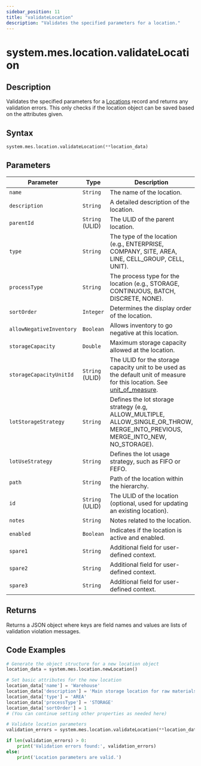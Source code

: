 ```yaml
---
sidebar_position: 11
title: "validateLocation"
description: "Validates the specified parameters for a location."
---
```


# system.mes.location.validateLocation

## Description

Validates the specified parameters for a [Locations](../../data-model/location-model/location) record and returns any validation errors.
This only checks if the location object can be saved based on the attributes given.

## Syntax

```python
system.mes.location.validateLocation(**location_data)
```

## Parameters

| Parameter                | Type            | Description                                                                                                                                                                                       |
| ------------------------ | --------------- | ------------------------------------------------------------------------------------------------------------------------------------------------------------------------------------------------- |
| `name`                   | `String`        | The name of the location.                                                                                                                                                                         |
| `description`            | `String`        | A detailed description of the location.                                                                                                                                                           |
| `parentId`               | `String` (ULID) | The ULID of the parent location.                                                                                                                                                                  |
| `type`                   | `String`        | The type of the location (e.g., ENTERPRISE, COMPANY, SITE, AREA, LINE, CELL_GROUP, CELL, UNIT).                                                                                                   |
| `processType`            | `String`        | The process type for the location (e.g., STORAGE, CONTINUOUS, BATCH, DISCRETE, NONE).                                                                                                             |
| `sortOrder`              | `Integer`       | Determines the display order of the location.                                                                                                                                                     |
| `allowNegativeInventory` | `Boolean`       | Allows inventory to go negative at this location.                                                                                                                                                 |
| `storageCapacity`        | `Double`        | Maximum storage capacity allowed at the location.                                                                                                                                                 |
| `storageCapacityUnitId`  | `String` (ULID) | The ULID for the storage capacity unit to be used as the default unit of measure for this location. See [unit_of_measure](../../data-model/utility-models/unit-of-measure-model/unit-of-measure). |
| `lotStorageStrategy`     | `String`        | Defines the lot storage strategy (e.g, ALLOW_MULTIPLE, ALLOW_SINGLE_OR_THROW, MERGE_INTO_PREVIOUS, MERGE_INTO_NEW, NO_STORAGE).                                                                   |
| `lotUseStrategy`         | `String`        | Defines the lot usage strategy, such as FIFO or FEFO.                                                                                                                                             |
| `path`                   | `String`        | Path of the location within the hierarchy.                                                                                                                                                        |
| `id`                     | `String` (ULID) | The ULID of the location (optional, used for updating an existing location).                                                                                                                      |
| `notes`                  | `String`        | Notes related to the location.                                                                                                                                                                    |
| `enabled`                | `Boolean`       | Indicates if the location is active and enabled.                                                                                                                                                  |
| `spare1`                 | `String`        | Additional field for user-defined context.                                                                                                                                                        |
| `spare2`                 | `String`        | Additional field for user-defined context.                                                                                                                                                        |
| `spare3`                 | `String`        | Additional field for user-defined context.                                                                                                                                                        |

## Returns

Returns a JSON object where keys are field names and values are lists of validation violation messages.

## Code Examples

```python
# Generate the object structure for a new location object
location_data = system.mes.location.newLocation()

# Set basic attributes for the new location
location_data['name'] = 'Warehouse'
location_data['description'] = 'Main storage location for raw materials.'
location_data['type'] = 'AREA'
location_data['processType'] = 'STORAGE'
location_data['sortOrder'] = 1
# (You can continue setting other properties as needed here)

# Validate location parameters
validation_errors = system.mes.location.validateLocation(**location_data)

if len(validation_errors) > 0:
    print('Validation errors found:', validation_errors)
else:
    print('Location parameters are valid.')
```
